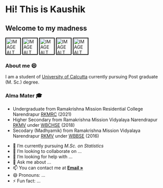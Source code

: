 # Hi! This is Kaushik
## Welcome to my madness


<a href="https://www.linkedin.com/in/kk8537/
" target="_blank"><img src="https://img.icons8.com/color/2x/linkedin-circled--v2.gif" 
alt="IMAGE ALT TEXT HERE" width="45" height="50" border="2" /></a>
<a href="https://www.instagram.com/khatuakk_19/
" target="_blank"><img src="https://camo.githubusercontent.com/c80f9763ed06d4ab9fbcc1a74b8b74cd95e4c7f82d3f1f70233994f236a0faeb/68747470733a2f2f63646e2e6a7364656c6976722e6e65742f6e706d2f73696d706c652d69636f6e734076332f69636f6e732f696e7374616772616d2e737667" 
alt="IMAGE ALT TEXT HERE" width="45" height="50" border="2" /></a>    <a href="https://www.facebook.com/khatuakk.19/
" target="_blank"><img src="https://camo.githubusercontent.com/013ab4b8c0a14af1d626b6106c10a4ca83129f9b89d063db25612dcb88740bc5/68747470733a2f2f63646e2e6a7364656c6976722e6e65742f6e706d2f73696d706c652d69636f6e734076332f69636f6e732f66616365626f6f6b2e737667" 
alt="IMAGE ALT TEXT HERE" width="45" height="50" border="2" /></a>    <a href="https://twitter.com/kaushikkkhatua
" target="_blank"><img src="https://img.icons8.com/color/2x/twitter--v2.gif" 
alt="IMAGE ALT TEXT HERE" width="45" height="50" border="2" /></a>      <a href="mailto:khatua.kaushik99@gmail.com
" target="_blank"><img src="https://img.icons8.com/color/2x/gmail--v2.gif" 
alt="IMAGE ALT TEXT HERE" width="45" height="50" border="2" /></a>         




### About me 😄
I am a student of [University of Calcutta](https://www.caluniv.ac.in/) currently pursuing Post graduate (M. Sc.) degree. 

### Alma Mater 🎓
* Undergraduate from Ramakrishna Mission Residential College Narendrapur [RKMRC](https://rkmrc.in/) (2021)
* Higher Secondary from Ramakrishna Mission Vidyalaya Narendrapur [RKMV](https://www.rkmvnarendrapur.org/) under [WBCHSE](https://wbchse.nic.in/) (2018)
* Secodary (Madhyamik) from Ramakrishna Mission Vidyalaya Narendrapur [RKMV](https://www.rkmvnarendrapur.org/) under [WBBSE](http://wbbse.org/) (2016)




- 🌱 I’m currently pursuing *M.Sc. on Statistics*
- 👯 I’m looking to collaborate on ...
- 🤔 I’m looking for help with ...
- 💬 Ask me about ...
- 📫 You can contact me at <a href="khatua.kaushik99@gmail.com"><strong>Email »</strong></a>
- 😄 Pronouns: ...
- ⚡ Fun fact: ...

